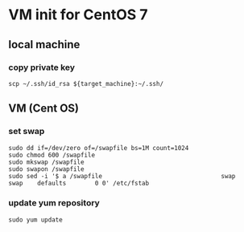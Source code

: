 # VM init for CentOS 7
## local machine

### copy private key
```
scp ~/.ssh/id_rsa ${target_machine}:~/.ssh/
```

## VM (Cent OS)
### set swap
```
sudo dd if=/dev/zero of=/swapfile bs=1M count=1024
sudo chmod 600 /swapfile
sudo mkswap /swapfile
sudo swapon /swapfile
sudo sed -i '$ a /swapfile                                 swap                    swap    defaults        0 0' /etc/fstab
```

### update yum repository
```
sudo yum update
```
